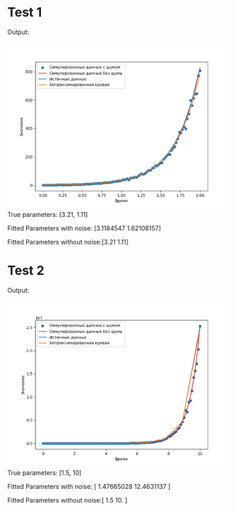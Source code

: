
# Test 1
Output:

![output](output1.png)
True parameters: [3.21, 1.11]

Fitted Parameters with noise: [3.1184547  1.62108157]

Fitted Parameters without noise:[3.21 1.11]

# Test 2
Output:

![output](output2.png)
True parameters: [1.5, 10]

Fitted Parameters with noise: [ 1.47665028 12.4631137 ]

Fitted Parameters without noise:[ 1.5 10. ]
